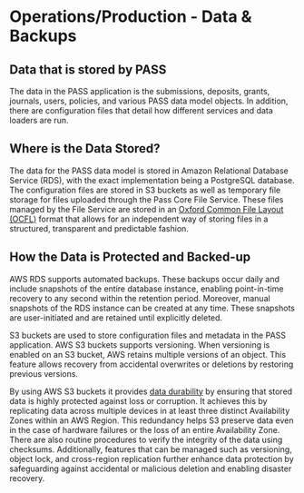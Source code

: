 # Operations/Production - Data & Backups

## Data that is stored by PASS

The data in the PASS application is the submissions, deposits, grants, journals, users, policies, and various PASS data
model objects. In addition, there are configuration files that detail how different services and data loaders are run.

## Where is the Data Stored?

The data for the PASS data model is stored in Amazon Relational Database Service (RDS), with the exact implementation
being a PostgreSQL database. The configuration files are stored in S3 buckets as well as temporary file storage for 
files uploaded through the Pass Core File Service. These files managed by the File Service are stored in an [Oxford Common File Layout (OCFL)](https://ocfl.io/) 
format that allows for an independent way of storing files in a structured, transparent and predictable fashion.

## How the Data is Protected and Backed-up

AWS RDS supports automated backups. These backups occur daily and include snapshots of the entire database instance, 
enabling point-in-time recovery to any second within the retention period. Moreover, manual snapshots of the RDS 
instance can be created at any time. These snapshots are user-initiated and are retained until explicitly deleted.

S3 buckets are used to store configuration files and metadata in the PASS application. AWS S3 buckets supports 
versioning. When versioning is enabled on an S3 bucket, AWS retains multiple versions of an object. This feature allows
recovery from accidental overwrites or deletions by restoring previous versions.

By using AWS S3 buckets it provides [data durability](https://docs.aws.amazon.com/AmazonS3/latest/userguide/DataDurability.html) 
by ensuring that stored data is highly protected against loss or corruption. It achieves this by replicating data across
multiple devices in at least three distinct Availability Zones within an AWS Region. This redundancy helps S3 
preserve data even in the case of hardware failures or the loss of an entire Availability Zone. There are also routine 
procedures to verify the integrity of the data using checksums. Additionally, features that can be managed such as 
versioning, object lock, and cross-region replication further enhance data protection by safeguarding against accidental
or malicious deletion and enabling disaster recovery.